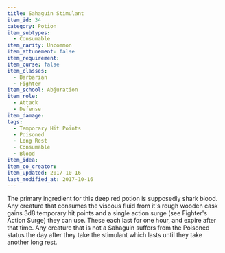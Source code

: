 ```yaml
---
title: Sahaguin Stimulant
item_id: 34
category: Potion
item_subtypes:
  - Consumable
item_rarity: Uncommon
item_attunement: false
item_requirement:
item_curse: false
item_classes:
  - Barbarian
  - Fighter
item_school: Abjuration
item_role:
  - Attack
  - Defense
item_damage:
tags:
  - Temporary Hit Points
  - Poisoned
  - Long Rest
  - Consumable
  - Blood
item_idea:
item_co_creator:
item_updated: 2017-10-16
last_modified_at: 2017-10-16
---
```


The primary ingredient for this deep red potion is supposedly shark blood. Any creature that consumes the viscous fluid from it's rough wooden cask gains 3d8 temporary hit points and a single action surge (see Fighter's Action Surge) they can use. These each last for one hour, and expire after that time. Any creature that is not a Sahaguin suffers from the Poisoned status the day after they take the stimulant which lasts until they take another long rest.
